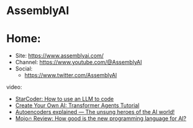 # AssemblyAI
# Home:
- Site: https://www.assemblyai.com/
- Channel: https://www.youtube.com/@AssemblyAI
- Social:
  - https://www.twitter.com/AssemblyAI

video:
- [StarCoder: How to use an LLM to code](https://youtu.be/1PH3oDly1bc)
- [Create Your Own AI: Transformer Agents Tutorial](https://youtu.be/Q7KhrSbEnSQ)
- [Autoencoders explained — The unsung heroes of the AI world!](https://youtu.be/6-fOJ79HW9U)
- [Mojo🔥 Review: How good is the new programming language for AI?](https://youtu.be/32aVTyYICys)
